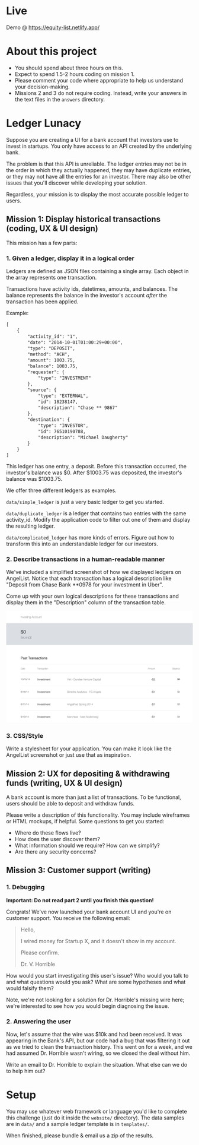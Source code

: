# Live
Demo @ https://equity-list.netlify.app/

# About this project

 - You should spend about three hours on this.
 - Expect to spend 1.5-2 hours coding on mission 1.
 - Please comment your code where appropriate to help us understand your decision-making.
 - Missions 2 and 3 do not require coding. Instead, write your answers in the text files in the `answers` directory.

# Ledger Lunacy

Suppose you are creating a UI for a bank account that investors use to invest in startups. You only have access to an API
created by the underlying bank.

The problem is that this API is unreliable. The ledger entries may not be in the order in which they actually happened,
they may have duplicate entries, or they may not have all the entries for an investor. There may also be other issues
that you'll discover while developing your solution.

Regardless, your mission is to display the most accurate possible ledger to users.

## Mission 1: Display historical transactions (coding, UX & UI design)

This mission has a few parts:

### 1. Given a ledger, display it in a logical order

Ledgers are defined as JSON files containing a single array. Each object in the array represents one transaction.

Transactions have activity ids, datetimes, amounts, and balances. The balance represents the balance in the investor's
account *after* the transaction has been applied.

Example:

```
[
    {
        "activity_id": "1",
        "date": "2014-10-01T01:00:29+00:00",
        "type": "DEPOSIT",
        "method": "ACH",
        "amount": 1003.75,
        "balance": 1003.75,
        "requester": {
            "type": "INVESTMENT"
        },
        "source": {
            "type": "EXTERNAL",
            "id": 18238147,
            "description": "Chase ** 9867"
        },
        "destination": {
            "type": "INVESTOR",
            "id": 76510190788,
            "description": "Michael Daugherty"
        }
    }
]
```

This ledger has one entry, a deposit. Before this transaction occurred, the investor's balance was $0. After $1003.75
was deposited, the investor's balance was $1003.75.

We offer three different ledgers as examples.

`data/simple_ledger` is just a very basic ledger to get you started.

`data/duplicate_ledger` is a ledger that contains two entries with the same activity_id. Modify the application code to
filter out one of them and display the resulting ledger.

`data/complicated_ledger` has more kinds of errors. Figure out how to transform this into an understandable ledger for our
investors.

### 2. Describe transactions in a human-readable manner

We've included a simplified screenshot of how we displayed ledgers on AngelList. Notice that each transaction has a logical
description like "Deposit from Chase Bank **0978 for your investment in Uber".

Come up with your own logical descriptions for these transactions and display them in the "Description" column of the
transaction table.

![AngelList Investing Account](/angellist_screenshot.png)

### 3. CSS/Style

Write a stylesheet for your application. You can make it look like the AngelList screenshot or just use that as
inspiration.

## Mission 2: UX for depositing & withdrawing funds (writing, UX & UI design)

A bank account is more than just a list of transactions. To be
functional, users should be able to deposit and withdraw funds.

Please write a description of this functionality. You may include wireframes or HTML mockups, if helpful. Some questions to get you started:

- Where do these flows live?
- How does the user discover them?
- What information should we require? How can we simplify?
- Are there any security concerns?

## Mission 3: Customer support (writing)

### 1. Debugging

**Important: Do not read part 2 until you finish this question!**

Congrats! We've now launched your bank account UI and you're on customer
support. You receive the following email:

> Hello,
>
> I wired money for Startup X, and it doesn't show in my account.
>
> Please confirm.
>
> Dr. V. Horrible

How would you start investigating this user's issue? Who would you
talk to and what questions would you ask? What are some hypotheses
and what would falsify them?

Note, we're not looking for a solution for Dr. Horrible's missing
wire here; we're interested to see how you would begin diagnosing the
issue.

### 2. Answering the user

Now, let's assume that the wire was $10k and had been received. It
was appearing in the Bank's API, but our code had a bug that was
filtering it out as we tried to clean the transaction history. This
went on for a week, and we had assumed Dr. Horrible wasn't wiring, so we closed
the deal without him.

Write an email to Dr. Horrible to explain the situation. What else
can we do to help him out?

# Setup

You may use whatever web framework or language you'd like to complete this challenge (just do it 
inside the `website/` directory). The data samples are in `data/` and a sample ledger 
template is in `templates/`.

When finished, please bundle & email us a zip of the results. 
